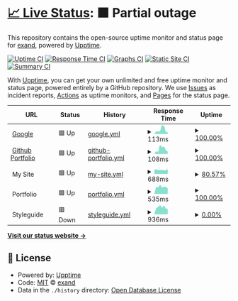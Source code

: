 # [📈 Live Status](https://exand.github.io/upptime): <!--live status--> **🟧 Partial outage**

This repository contains the open-source uptime monitor and status page for [exand](https://exand.github.io/upptime), powered by [Upptime](https://github.com/upptime/upptime).

[![Uptime CI](https://github.com/exand/upptime/workflows/Uptime%20CI/badge.svg)](https://github.com/exand/upptime/actions?query=workflow%3A%22Uptime+CI%22)
[![Response Time CI](https://github.com/exand/upptime/workflows/Response%20Time%20CI/badge.svg)](https://github.com/exand/upptime/actions?query=workflow%3A%22Response+Time+CI%22)
[![Graphs CI](https://github.com/exand/upptime/workflows/Graphs%20CI/badge.svg)](https://github.com/exand/upptime/actions?query=workflow%3A%22Graphs+CI%22)
[![Static Site CI](https://github.com/exand/upptime/workflows/Static%20Site%20CI/badge.svg)](https://github.com/exand/upptime/actions?query=workflow%3A%22Static+Site+CI%22)
[![Summary CI](https://github.com/exand/upptime/workflows/Summary%20CI/badge.svg)](https://github.com/exand/upptime/actions?query=workflow%3A%22Summary+CI%22)

With [Upptime](https://upptime.js.org), you can get your own unlimited and free uptime monitor and status page, powered entirely by a GitHub repository. We use [Issues](https://github.com/exand/upptime/issues) as incident reports, [Actions](https://github.com/exand/upptime/actions) as uptime monitors, and [Pages](https://exand.github.io/upptime) for the status page.

<!--start: status pages-->
<!-- This summary is generated by Upptime (https://github.com/upptime/upptime) -->
<!-- Do not edit this manually, your changes will be overwritten -->
<!-- prettier-ignore -->
| URL | Status | History | Response Time | Uptime |
| --- | ------ | ------- | ------------- | ------ |
| <img alt="" src="https://favicons.githubusercontent.com/www.google.com" height="13"> [Google](https://www.google.com) | 🟩 Up | [google.yml](https://github.com/exand/upptime/commits/HEAD/history/google.yml) | <details><summary><img alt="Response time graph" src="./graphs/google/response-time-week.png" height="20"> 113ms</summary><br><a href="https://exand.github.io/upptime/history/google"><img alt="Response time 93" src="https://img.shields.io/endpoint?url=https%3A%2F%2Fraw.githubusercontent.com%2Fexand%2Fupptime%2FHEAD%2Fapi%2Fgoogle%2Fresponse-time.json"></a><br><a href="https://exand.github.io/upptime/history/google"><img alt="24-hour response time 51" src="https://img.shields.io/endpoint?url=https%3A%2F%2Fraw.githubusercontent.com%2Fexand%2Fupptime%2FHEAD%2Fapi%2Fgoogle%2Fresponse-time-day.json"></a><br><a href="https://exand.github.io/upptime/history/google"><img alt="7-day response time 113" src="https://img.shields.io/endpoint?url=https%3A%2F%2Fraw.githubusercontent.com%2Fexand%2Fupptime%2FHEAD%2Fapi%2Fgoogle%2Fresponse-time-week.json"></a><br><a href="https://exand.github.io/upptime/history/google"><img alt="30-day response time 105" src="https://img.shields.io/endpoint?url=https%3A%2F%2Fraw.githubusercontent.com%2Fexand%2Fupptime%2FHEAD%2Fapi%2Fgoogle%2Fresponse-time-month.json"></a><br><a href="https://exand.github.io/upptime/history/google"><img alt="1-year response time 93" src="https://img.shields.io/endpoint?url=https%3A%2F%2Fraw.githubusercontent.com%2Fexand%2Fupptime%2FHEAD%2Fapi%2Fgoogle%2Fresponse-time-year.json"></a></details> | <details><summary><a href="https://exand.github.io/upptime/history/google">100.00%</a></summary><a href="https://exand.github.io/upptime/history/google"><img alt="All-time uptime 100.00%" src="https://img.shields.io/endpoint?url=https%3A%2F%2Fraw.githubusercontent.com%2Fexand%2Fupptime%2FHEAD%2Fapi%2Fgoogle%2Fuptime.json"></a><br><a href="https://exand.github.io/upptime/history/google"><img alt="24-hour uptime 100.00%" src="https://img.shields.io/endpoint?url=https%3A%2F%2Fraw.githubusercontent.com%2Fexand%2Fupptime%2FHEAD%2Fapi%2Fgoogle%2Fuptime-day.json"></a><br><a href="https://exand.github.io/upptime/history/google"><img alt="7-day uptime 100.00%" src="https://img.shields.io/endpoint?url=https%3A%2F%2Fraw.githubusercontent.com%2Fexand%2Fupptime%2FHEAD%2Fapi%2Fgoogle%2Fuptime-week.json"></a><br><a href="https://exand.github.io/upptime/history/google"><img alt="30-day uptime 100.00%" src="https://img.shields.io/endpoint?url=https%3A%2F%2Fraw.githubusercontent.com%2Fexand%2Fupptime%2FHEAD%2Fapi%2Fgoogle%2Fuptime-month.json"></a><br><a href="https://exand.github.io/upptime/history/google"><img alt="1-year uptime 100.00%" src="https://img.shields.io/endpoint?url=https%3A%2F%2Fraw.githubusercontent.com%2Fexand%2Fupptime%2FHEAD%2Fapi%2Fgoogle%2Fuptime-year.json"></a></details>
| <img alt="" src="https://favicons.githubusercontent.com/exand.github.io" height="13"> [Github Portfolio](https://exand.github.io/portfolio) | 🟩 Up | [github-portfolio.yml](https://github.com/exand/upptime/commits/HEAD/history/github-portfolio.yml) | <details><summary><img alt="Response time graph" src="./graphs/github-portfolio/response-time-week.png" height="20"> 108ms</summary><br><a href="https://exand.github.io/upptime/history/github-portfolio"><img alt="Response time 115" src="https://img.shields.io/endpoint?url=https%3A%2F%2Fraw.githubusercontent.com%2Fexand%2Fupptime%2FHEAD%2Fapi%2Fgithub-portfolio%2Fresponse-time.json"></a><br><a href="https://exand.github.io/upptime/history/github-portfolio"><img alt="24-hour response time 52" src="https://img.shields.io/endpoint?url=https%3A%2F%2Fraw.githubusercontent.com%2Fexand%2Fupptime%2FHEAD%2Fapi%2Fgithub-portfolio%2Fresponse-time-day.json"></a><br><a href="https://exand.github.io/upptime/history/github-portfolio"><img alt="7-day response time 108" src="https://img.shields.io/endpoint?url=https%3A%2F%2Fraw.githubusercontent.com%2Fexand%2Fupptime%2FHEAD%2Fapi%2Fgithub-portfolio%2Fresponse-time-week.json"></a><br><a href="https://exand.github.io/upptime/history/github-portfolio"><img alt="30-day response time 89" src="https://img.shields.io/endpoint?url=https%3A%2F%2Fraw.githubusercontent.com%2Fexand%2Fupptime%2FHEAD%2Fapi%2Fgithub-portfolio%2Fresponse-time-month.json"></a><br><a href="https://exand.github.io/upptime/history/github-portfolio"><img alt="1-year response time 115" src="https://img.shields.io/endpoint?url=https%3A%2F%2Fraw.githubusercontent.com%2Fexand%2Fupptime%2FHEAD%2Fapi%2Fgithub-portfolio%2Fresponse-time-year.json"></a></details> | <details><summary><a href="https://exand.github.io/upptime/history/github-portfolio">100.00%</a></summary><a href="https://exand.github.io/upptime/history/github-portfolio"><img alt="All-time uptime 99.99%" src="https://img.shields.io/endpoint?url=https%3A%2F%2Fraw.githubusercontent.com%2Fexand%2Fupptime%2FHEAD%2Fapi%2Fgithub-portfolio%2Fuptime.json"></a><br><a href="https://exand.github.io/upptime/history/github-portfolio"><img alt="24-hour uptime 100.00%" src="https://img.shields.io/endpoint?url=https%3A%2F%2Fraw.githubusercontent.com%2Fexand%2Fupptime%2FHEAD%2Fapi%2Fgithub-portfolio%2Fuptime-day.json"></a><br><a href="https://exand.github.io/upptime/history/github-portfolio"><img alt="7-day uptime 100.00%" src="https://img.shields.io/endpoint?url=https%3A%2F%2Fraw.githubusercontent.com%2Fexand%2Fupptime%2FHEAD%2Fapi%2Fgithub-portfolio%2Fuptime-week.json"></a><br><a href="https://exand.github.io/upptime/history/github-portfolio"><img alt="30-day uptime 100.00%" src="https://img.shields.io/endpoint?url=https%3A%2F%2Fraw.githubusercontent.com%2Fexand%2Fupptime%2FHEAD%2Fapi%2Fgithub-portfolio%2Fuptime-month.json"></a><br><a href="https://exand.github.io/upptime/history/github-portfolio"><img alt="1-year uptime 99.99%" src="https://img.shields.io/endpoint?url=https%3A%2F%2Fraw.githubusercontent.com%2Fexand%2Fupptime%2FHEAD%2Fapi%2Fgithub-portfolio%2Fuptime-year.json"></a></details>
| <img alt="" src="https://favicons.githubusercontent.com/null" height="13"> My Site | 🟩 Up | [my-site.yml](https://github.com/exand/upptime/commits/HEAD/history/my-site.yml) | <details><summary><img alt="Response time graph" src="./graphs/my-site/response-time-week.png" height="20"> 688ms</summary><br><a href="https://exand.github.io/upptime/history/my-site"><img alt="Response time 679" src="https://img.shields.io/endpoint?url=https%3A%2F%2Fraw.githubusercontent.com%2Fexand%2Fupptime%2FHEAD%2Fapi%2Fmy-site%2Fresponse-time.json"></a><br><a href="https://exand.github.io/upptime/history/my-site"><img alt="24-hour response time 749" src="https://img.shields.io/endpoint?url=https%3A%2F%2Fraw.githubusercontent.com%2Fexand%2Fupptime%2FHEAD%2Fapi%2Fmy-site%2Fresponse-time-day.json"></a><br><a href="https://exand.github.io/upptime/history/my-site"><img alt="7-day response time 688" src="https://img.shields.io/endpoint?url=https%3A%2F%2Fraw.githubusercontent.com%2Fexand%2Fupptime%2FHEAD%2Fapi%2Fmy-site%2Fresponse-time-week.json"></a><br><a href="https://exand.github.io/upptime/history/my-site"><img alt="30-day response time 681" src="https://img.shields.io/endpoint?url=https%3A%2F%2Fraw.githubusercontent.com%2Fexand%2Fupptime%2FHEAD%2Fapi%2Fmy-site%2Fresponse-time-month.json"></a><br><a href="https://exand.github.io/upptime/history/my-site"><img alt="1-year response time 679" src="https://img.shields.io/endpoint?url=https%3A%2F%2Fraw.githubusercontent.com%2Fexand%2Fupptime%2FHEAD%2Fapi%2Fmy-site%2Fresponse-time-year.json"></a></details> | <details><summary><a href="https://exand.github.io/upptime/history/my-site">80.57%</a></summary><a href="https://exand.github.io/upptime/history/my-site"><img alt="All-time uptime 99.26%" src="https://img.shields.io/endpoint?url=https%3A%2F%2Fraw.githubusercontent.com%2Fexand%2Fupptime%2FHEAD%2Fapi%2Fmy-site%2Fuptime.json"></a><br><a href="https://exand.github.io/upptime/history/my-site"><img alt="24-hour uptime 89.02%" src="https://img.shields.io/endpoint?url=https%3A%2F%2Fraw.githubusercontent.com%2Fexand%2Fupptime%2FHEAD%2Fapi%2Fmy-site%2Fuptime-day.json"></a><br><a href="https://exand.github.io/upptime/history/my-site"><img alt="7-day uptime 80.57%" src="https://img.shields.io/endpoint?url=https%3A%2F%2Fraw.githubusercontent.com%2Fexand%2Fupptime%2FHEAD%2Fapi%2Fmy-site%2Fuptime-week.json"></a><br><a href="https://exand.github.io/upptime/history/my-site"><img alt="30-day uptime 93.51%" src="https://img.shields.io/endpoint?url=https%3A%2F%2Fraw.githubusercontent.com%2Fexand%2Fupptime%2FHEAD%2Fapi%2Fmy-site%2Fuptime-month.json"></a><br><a href="https://exand.github.io/upptime/history/my-site"><img alt="1-year uptime 99.26%" src="https://img.shields.io/endpoint?url=https%3A%2F%2Fraw.githubusercontent.com%2Fexand%2Fupptime%2FHEAD%2Fapi%2Fmy-site%2Fuptime-year.json"></a></details>
| <img alt="" src="https://favicons.githubusercontent.com/null" height="13"> Portfolio | 🟩 Up | [portfolio.yml](https://github.com/exand/upptime/commits/HEAD/history/portfolio.yml) | <details><summary><img alt="Response time graph" src="./graphs/portfolio/response-time-week.png" height="20"> 535ms</summary><br><a href="https://exand.github.io/upptime/history/portfolio"><img alt="Response time 841" src="https://img.shields.io/endpoint?url=https%3A%2F%2Fraw.githubusercontent.com%2Fexand%2Fupptime%2FHEAD%2Fapi%2Fportfolio%2Fresponse-time.json"></a><br><a href="https://exand.github.io/upptime/history/portfolio"><img alt="24-hour response time 420" src="https://img.shields.io/endpoint?url=https%3A%2F%2Fraw.githubusercontent.com%2Fexand%2Fupptime%2FHEAD%2Fapi%2Fportfolio%2Fresponse-time-day.json"></a><br><a href="https://exand.github.io/upptime/history/portfolio"><img alt="7-day response time 535" src="https://img.shields.io/endpoint?url=https%3A%2F%2Fraw.githubusercontent.com%2Fexand%2Fupptime%2FHEAD%2Fapi%2Fportfolio%2Fresponse-time-week.json"></a><br><a href="https://exand.github.io/upptime/history/portfolio"><img alt="30-day response time 516" src="https://img.shields.io/endpoint?url=https%3A%2F%2Fraw.githubusercontent.com%2Fexand%2Fupptime%2FHEAD%2Fapi%2Fportfolio%2Fresponse-time-month.json"></a><br><a href="https://exand.github.io/upptime/history/portfolio"><img alt="1-year response time 841" src="https://img.shields.io/endpoint?url=https%3A%2F%2Fraw.githubusercontent.com%2Fexand%2Fupptime%2FHEAD%2Fapi%2Fportfolio%2Fresponse-time-year.json"></a></details> | <details><summary><a href="https://exand.github.io/upptime/history/portfolio">100.00%</a></summary><a href="https://exand.github.io/upptime/history/portfolio"><img alt="All-time uptime 98.86%" src="https://img.shields.io/endpoint?url=https%3A%2F%2Fraw.githubusercontent.com%2Fexand%2Fupptime%2FHEAD%2Fapi%2Fportfolio%2Fuptime.json"></a><br><a href="https://exand.github.io/upptime/history/portfolio"><img alt="24-hour uptime 100.00%" src="https://img.shields.io/endpoint?url=https%3A%2F%2Fraw.githubusercontent.com%2Fexand%2Fupptime%2FHEAD%2Fapi%2Fportfolio%2Fuptime-day.json"></a><br><a href="https://exand.github.io/upptime/history/portfolio"><img alt="7-day uptime 100.00%" src="https://img.shields.io/endpoint?url=https%3A%2F%2Fraw.githubusercontent.com%2Fexand%2Fupptime%2FHEAD%2Fapi%2Fportfolio%2Fuptime-week.json"></a><br><a href="https://exand.github.io/upptime/history/portfolio"><img alt="30-day uptime 100.00%" src="https://img.shields.io/endpoint?url=https%3A%2F%2Fraw.githubusercontent.com%2Fexand%2Fupptime%2FHEAD%2Fapi%2Fportfolio%2Fuptime-month.json"></a><br><a href="https://exand.github.io/upptime/history/portfolio"><img alt="1-year uptime 98.86%" src="https://img.shields.io/endpoint?url=https%3A%2F%2Fraw.githubusercontent.com%2Fexand%2Fupptime%2FHEAD%2Fapi%2Fportfolio%2Fuptime-year.json"></a></details>
| <img alt="" src="https://favicons.githubusercontent.com/null" height="13"> Styleguide | 🟥 Down | [styleguide.yml](https://github.com/exand/upptime/commits/HEAD/history/styleguide.yml) | <details><summary><img alt="Response time graph" src="./graphs/styleguide/response-time-week.png" height="20"> 936ms</summary><br><a href="https://exand.github.io/upptime/history/styleguide"><img alt="Response time 948" src="https://img.shields.io/endpoint?url=https%3A%2F%2Fraw.githubusercontent.com%2Fexand%2Fupptime%2FHEAD%2Fapi%2Fstyleguide%2Fresponse-time.json"></a><br><a href="https://exand.github.io/upptime/history/styleguide"><img alt="24-hour response time 727" src="https://img.shields.io/endpoint?url=https%3A%2F%2Fraw.githubusercontent.com%2Fexand%2Fupptime%2FHEAD%2Fapi%2Fstyleguide%2Fresponse-time-day.json"></a><br><a href="https://exand.github.io/upptime/history/styleguide"><img alt="7-day response time 936" src="https://img.shields.io/endpoint?url=https%3A%2F%2Fraw.githubusercontent.com%2Fexand%2Fupptime%2FHEAD%2Fapi%2Fstyleguide%2Fresponse-time-week.json"></a><br><a href="https://exand.github.io/upptime/history/styleguide"><img alt="30-day response time 898" src="https://img.shields.io/endpoint?url=https%3A%2F%2Fraw.githubusercontent.com%2Fexand%2Fupptime%2FHEAD%2Fapi%2Fstyleguide%2Fresponse-time-month.json"></a><br><a href="https://exand.github.io/upptime/history/styleguide"><img alt="1-year response time 948" src="https://img.shields.io/endpoint?url=https%3A%2F%2Fraw.githubusercontent.com%2Fexand%2Fupptime%2FHEAD%2Fapi%2Fstyleguide%2Fresponse-time-year.json"></a></details> | <details><summary><a href="https://exand.github.io/upptime/history/styleguide">0.00%</a></summary><a href="https://exand.github.io/upptime/history/styleguide"><img alt="All-time uptime 74.58%" src="https://img.shields.io/endpoint?url=https%3A%2F%2Fraw.githubusercontent.com%2Fexand%2Fupptime%2FHEAD%2Fapi%2Fstyleguide%2Fuptime.json"></a><br><a href="https://exand.github.io/upptime/history/styleguide"><img alt="24-hour uptime 0.00%" src="https://img.shields.io/endpoint?url=https%3A%2F%2Fraw.githubusercontent.com%2Fexand%2Fupptime%2FHEAD%2Fapi%2Fstyleguide%2Fuptime-day.json"></a><br><a href="https://exand.github.io/upptime/history/styleguide"><img alt="7-day uptime 0.00%" src="https://img.shields.io/endpoint?url=https%3A%2F%2Fraw.githubusercontent.com%2Fexand%2Fupptime%2FHEAD%2Fapi%2Fstyleguide%2Fuptime-week.json"></a><br><a href="https://exand.github.io/upptime/history/styleguide"><img alt="30-day uptime 1.38%" src="https://img.shields.io/endpoint?url=https%3A%2F%2Fraw.githubusercontent.com%2Fexand%2Fupptime%2FHEAD%2Fapi%2Fstyleguide%2Fuptime-month.json"></a><br><a href="https://exand.github.io/upptime/history/styleguide"><img alt="1-year uptime 74.58%" src="https://img.shields.io/endpoint?url=https%3A%2F%2Fraw.githubusercontent.com%2Fexand%2Fupptime%2FHEAD%2Fapi%2Fstyleguide%2Fuptime-year.json"></a></details>

<!--end: status pages-->

[**Visit our status website →**](https://exand.github.io/upptime)

## 📄 License

- Powered by: [Upptime](https://github.com/upptime/upptime)
- Code: [MIT](./LICENSE) © [exand](https://exand.github.io/upptime)
- Data in the `./history` directory: [Open Database License](https://opendatacommons.org/licenses/odbl/1-0/)
